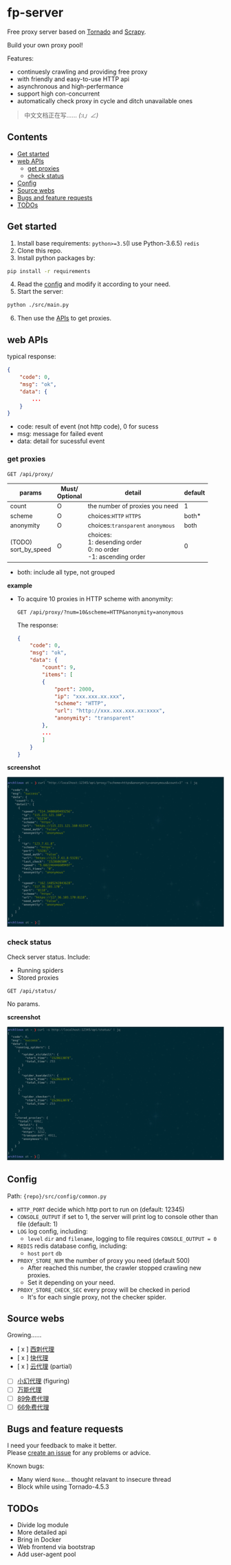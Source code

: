 # fp-server

Free proxy server based on [Tornado](http://www.tornadoweb.org/en/stable/#) and [Scrapy](https://scrapy.org/).

Build your own proxy pool!

Features:
- continuesly crawling and providing free proxy
- with friendly and easy-to-use HTTP api
- asynchronous and high-perfermance
- support high con-concurrent
- automatically check proxy in cycle and ditch unavailable ones

> 中文文档正在写…… _(:ι」∠)_

## Contents ##

<!-- vim-markdown-toc GFM -->

* [Get started](#get-started)
* [web APIs](#web-apis)
    * [get proxies](#get-proxies)
    * [check status](#check-status)
* [Config](#config)
* [Source webs](#source-webs)
* [Bugs and feature requests](#bugs-and-feature-requests)
* [TODOs](#todos)

<!-- vim-markdown-toc -->

## Get started ##

1. Install base requirements: `python>=3.5`(I use Python-3.6.5) `redis`
2. Clone this repo. 
3. Install python packages by: 
```bash
pip install -r requirements
```
4. Read the [config](#config) and modify it according to your need.
5. Start the server:
```bash
python ./src/main.py
```
6. Then use the [APIs](#apis) to get proxies.

## web APIs ##

typical response:
```json
{
    "code": 0,
    "msg": "ok",
    "data": {
        ...
    }
}
```

-   code: result of event (not http code), 0 for sucess
-   msg: message for failed event
-   data: detail for sucessful event

### get proxies ###

```
GET /api/proxy/
``` 

 params                 | Must/<br>Optional | detail                                                               | default
------------------------|-------------------|----------------------------------------------------------------------|---------|
 count                  | O                 | the number of proxies you need                                       | 1
 scheme                 | O                 | choices:`HTTP` `HTTPS`                                               | both*
anonymity               | O                 | choices:`transparent` `anonymous`                                    | both
(TODO)<br>sort_by_speed | O                 | choices:<br>1: desending order<br>0: no order<br>-1: ascending order | 0

- both: include all type, not grouped

**example**

-   To acquire 10 proxies in HTTP scheme with anonymity:
    ```
    GET /api/proxy/?num=10&scheme=HTTP&anonymity=anonymous
    ```
    The response:
    ```json
    {
        "code": 0,
        "msg": "ok",
        "data": {
            "count": 9,
            "items": [
            {
                "port": 2000,
                "ip": "xxx.xxx.xx.xxx",
                "scheme": "HTTP",
                "url": "http://xxx.xxx.xxx.xx:xxxx",
                "anonymity": "transparent"
            },
            ...
            ]
        }
    }
    ```

**screenshot**

![](./pics/proxy_get.png)

### check status ###

Check server status. Include:
-   Running spiders
-   Stored proxies

```
GET /api/status/
```

No params.

**screenshot**

![](./pics/status.png)

## Config ##

Path: `{repo}/src/config/common.py`

- `HTTP_PORT`   decide which http port to run on (default: 12345)
- `CONSOLE_OUTPUT`  if set to 1, the server will print log to console other than file (default: 1)
- `LOG`  log config, including:
    - `level` `dir` and `filename`, logging to file requires `CONSOLE_OUTPUT = 0`
- `REDIS`  redis database config, including:
    - `host` `port` `db`
- `PROXY_STORE_NUM` the number of proxy you need (default 500)
    - After reached this number, the crawler stopped crawling new proxies.
    - Set it depending on your need. 
- `PROXY_STORE_CHECK_SEC` every proxy will be checked in period
    - It's for each single proxy, not the checker spider.

## Source webs ##

Growing……

- [ x ] [西刺代理](www.xicidaili.com)
- [ x ] [快代理](http://www.kuaidaili.com)
- [ x ] [云代理](http://www.ip3366.net) (partial)
- [   ] [小幻代理](https://ip.ihuan.me) (figuring)
- [   ] [万能代理](http://wndaili.cn)
- [   ] [89免费代理](http://www.89ip.cn/)
- [   ] [66免费代理](http://www.66ip.cn/)

## Bugs and feature requests ##

I need your feedback to make it better.<br>
Please [create an issue](https://github.com/Karmenzind/fp-server/issues/new) for any problems or advice.

Known bugs:
*   Many wierd `None`... thought relavant to insecure thread
*   Block while using Tornado-4.5.3

## TODOs ##

*   Divide log module
*   More detailed api
*   Bring in Docker
*   Web frontend via bootstrap
*   Add user-agent pool

